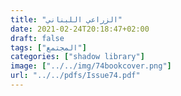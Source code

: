 ```yaml
---
title: "الزراعي اللبناني"
date: 2021-02-24T20:18:47+02:00
draft: false
tags: ["المجتمع"]
categories: ["shadow library"]
image: ["../../img/74bookcover.png"]
url: "../../pdfs/Issue74.pdf"
---
```


